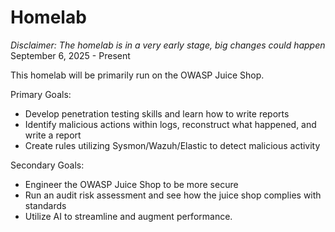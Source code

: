 # Homelab
*Disclaimer: The homelab is in a very early stage, big changes could happen*\
September 6, 2025 - Present

This homelab will be primarily run on the OWASP Juice Shop.

Primary Goals:
 - Develop penetration testing skills and learn how to write reports
 - Identify malicious actions within logs, reconstruct what happened, and write a report
 - Create rules utilizing Sysmon/Wazuh/Elastic to detect malicious activity

Secondary Goals:
 - Engineer the OWASP Juice Shop to be more secure
 - Run an audit risk assessment and see how the juice shop complies with standards
 - Utilize AI to streamline and augment performance.
